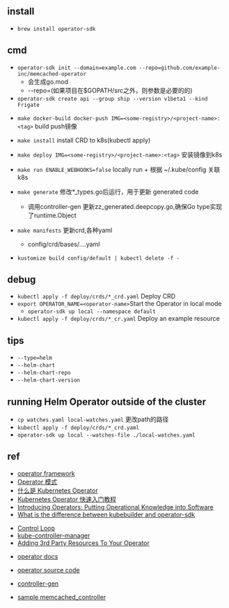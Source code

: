## install
+ `brew install operator-sdk`


## cmd

+ `operator-sdk init --domain=example.com --repo=github.com/example-inc/memcached-operator`
    + 会生成go.mod
    + --repo=<path>(如果项目在$GOPATH/src之外，则参数是必要的的)
+ `operator-sdk create api --group ship --version v1beta1 --kind Frigate`


<!-- make -->
+ `make docker-build docker-push IMG=<some-registry>/<project-name>:<tag>` build push镜像
+ `make install` install CRD to k8s(kubectl apply)
+ `make deploy IMG=<some-registry>/<project-name>:<tag>` 安装镜像到k8s
+ `make run ENABLE_WEBHOOKS=false` locally run 
        + 根据 ~/.kube/config 关联k8s

+ `make generate` 修改*_types.go后运行，用于更新 generated code
    + 调用controller-gen 更新zz_generated.deepcopy.go,确保Go type实现了runtime.Object
+ `make manifests` 更新crd,各种yaml
    + config/crd/bases/....yaml


<!-- Uninstall the operator and its CRDs: -->
+ `kustomize build config/default | kubectl delete -f -` 




## debug
+ `kubectl apply -f deploy/crds/*_crd.yaml` Deploy CRD
+ `export OPERATOR_NAME=<operator-name>`Start the Operator in local mode
    + `operator-sdk up local --namespace default`
+ `kubectl apply -f deploy/crds/*_cr.yaml` Deploy an example resource

## tips
+ `--type=helm`
+ `--helm-chart`
+ `--helm-chart-repo`
+ `--helm-chart-version`



## running Helm Operator outside of the cluster

+ `cp watches.yaml local-watches.yaml`  更改path的路径
+ `kubectl apply -f deploy/crds/*_crd.yaml`
+ `operator-sdk up local --watches-file ./local-watches.yaml`

## ref
+ [operator framework](https://sdk.operatorframework.io/docs/)
+ [Operator 模式](https://kubernetes.io/zh/docs/concepts/extend-kubernetes/operator/)
+ [什么是 Kubernetes Operator](https://www.redhat.com/zh/topics/containers/what-is-a-kubernetes-operator)
+ [Kubernetes Operator 快速入门教程](https://www.qikqiak.com/post/k8s-operator-101/)
+ [Introducing Operators: Putting Operational Knowledge into Software](https://coreos.com/blog/introducing-operators.html)
+ [What is the difference between kubebuilder and operator-sdk](https://github.com/operator-framework/operator-sdk/issues/1758)


<!-- details -->
+ [Control Loop](https://kubernetes.io/zh/docs/concepts/architecture/controller/)
+ [kube-controller-manager](https://kubernetes.io/docs/reference/command-line-tools-reference/kube-controller-manager/)
+ [Adding 3rd Party Resources To Your Operator](https://sdk.operatorframework.io/docs/building-operators/golang/advanced-topics/)

<!--source code -->
+ [operator docs](https://sdk.operatorframework.io/docs/installation/install-operator-sdk/)
+ [operator source code](https://github.com/operator-framework)

+ [controller-gen](https://github.com/kubernetes-sigs/controller-tools)
<!-- sample code -->
+ [sample memcached_controller](https://github.com/operator-framework/operator-sdk/blob/master/testdata/go/memcached-operator/controllers/memcached_controller.go)
